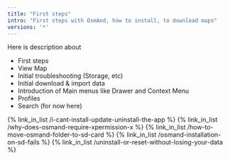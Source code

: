 ```yaml
---
title: "First steps"
intro: "First steps with OsmAnd, how to install, to download maps"
versions: '*'
---
```

Here is description about
- First steps
- View Map
- Initial troubleshooting (Storage, etc)
- Initial download & import data 
- Introduction of Main menus like Drawer and Context Menu
- Profiles
- Search (for now here)


{% link_in_list /i-cant-install-update-uninstall-the-app %}
{% link_in_list /why-does-osmand-require-xpermission-x %}
{% link_in_list /how-to-move-osmand-folder-to-sd-card %}
{% link_in_list /osmand-installation-on-sd-fails %}
{% link_in_list /uninstall-or-reset-without-losing-your-data %}
